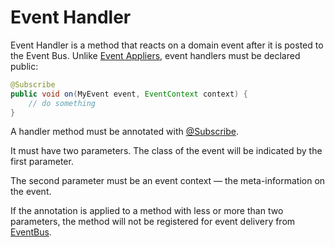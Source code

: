 # Event Handler

Event Handler is a method that reacts on a domain event after it is posted to the Event Bus. Unlike [Event Appliers](/java/aggregate.md), event handlers must be declared public:

``````java
@Subscribe
public void on(MyEvent event, EventContext context) {
    // do something
}
``````
A handler method must be annotated with [@Subscribe](https://github.com/SpineEventEngine/core-java/blob/dc073660ee72af118f036fcb2768e511223908d7/server/src/main/java/org/spine3/server/Subscribe.java).

It must have two parameters. The class of the event will be indicated by the first parameter.

The second parameter must be an event context — the meta-information on the event. 

If the annotation is applied to a method with less or more than two parameters, the method will not be registered for event delivery from [EventBus](./event-bus.md).

